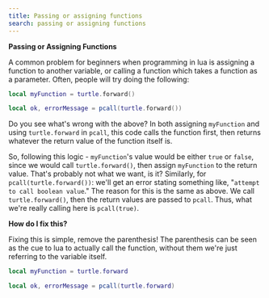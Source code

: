 ```yaml
---
title: Passing or assigning functions
search: passing or assigning functions
---
```

**Passing or Assigning Functions**

A common problem for beginners when programming in lua is assigning a function to another variable, or calling a function which takes a function as a parameter. Often, people will try doing the following:

```lua
local myFunction = turtle.forward()

local ok, errorMessage = pcall(turtle.forward())
```

Do you see what's wrong with the above? In both assigning `myFunction` and using `turtle.forward` in `pcall`, this code calls the function first, then returns whatever the return value of the function itself is.

So, following this logic - `myFunction`'s value would be either `true` or `false`, since we would call `turtle.forward()`, then assign `myFunction` to the return value. That's probably not what we want, is it? Similarly, for `pcall(turtle.forward())`: we'll get an error stating something like, "`attempt to call boolean value`." The reason for this is the same as above. We call `turtle.forward()`, then the return values are passed to `pcall`. Thus, what we're really calling here is `pcall(true)`.

**How do I fix this?**

Fixing this is simple, remove the parenthesis! The parenthesis can be seen as the cue to lua to actually call the function, without them we're just referring to the variable itself.

```lua
local myFunction = turtle.forward

local ok, errorMessage = pcall(turtle.forward)
```
